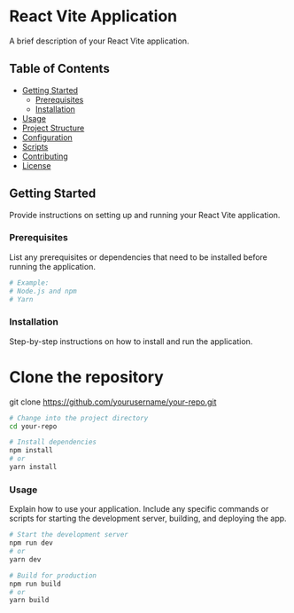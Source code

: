 # React Vite Application

A brief description of your React Vite application.

## Table of Contents

- [Getting Started](#getting-started)
  - [Prerequisites](#prerequisites)
  - [Installation](#installation)
- [Usage](#usage)
- [Project Structure](#project-structure)
- [Configuration](#configuration)
- [Scripts](#scripts)
- [Contributing](#contributing)
- [License](#license)

## Getting Started

Provide instructions on setting up and running your React Vite application.

### Prerequisites

List any prerequisites or dependencies that need to be installed before running the application.

```bash
# Example:
# Node.js and npm
# Yarn 

```

### Installation

Step-by-step instructions on how to install and run the application.

# Clone the repository
git clone https://github.com/yourusername/your-repo.git

```bash
# Change into the project directory
cd your-repo

# Install dependencies
npm install
# or
yarn install

```

### Usage

Explain how to use your application. Include any specific commands or scripts for starting the development server, building, and deploying the app.

```bash
# Start the development server
npm run dev
# or
yarn dev

# Build for production
npm run build
# or
yarn build

```